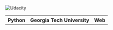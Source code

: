 

<img src="http://1onjea25cyhx3uvxgs4vu325.wpengine.netdna-cdn.com/wp-content/themes/udacity_wp_1_8/images/Udacity_Logo_SVG_200x35.svg" alt="Udacity" border="0">




<table style="width:100%">
   <tr>
    <th>Python</th>
    <th>Georgia Tech University</th>
    <th>Web</th>
  </tr>
